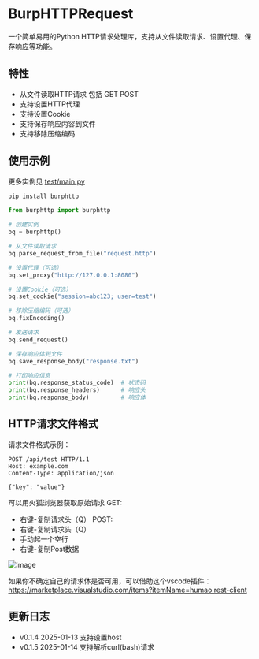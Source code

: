 # BurpHTTPRequest

一个简单易用的Python HTTP请求处理库，支持从文件读取请求、设置代理、保存响应等功能。


## 特性

- 从文件读取HTTP请求 包括 GET POST
- 支持设置HTTP代理
- 支持设置Cookie
- 支持保存响应内容到文件
- 支持移除压缩编码

## 使用示例
更多实例见 [test/main.py](test/main.py)

```bash
pip install burphttp
```


```python
from burphttp import burphttp

# 创建实例
bq = burphttp()

# 从文件读取请求
bq.parse_request_from_file("request.http")

# 设置代理（可选）
bq.set_proxy("http://127.0.0.1:8080")

# 设置Cookie（可选）
bq.set_cookie("session=abc123; user=test")

# 移除压缩编码（可选）
bq.fixEncoding()

# 发送请求
bq.send_request()

# 保存响应体到文件
bq.save_response_body("response.txt")

# 打印响应信息
print(bq.response_status_code)  # 状态码
print(bq.response_headers)      # 响应头
print(bq.response_body)         # 响应体
```

## HTTP请求文件格式

请求文件格式示例：

```http
POST /api/test HTTP/1.1
Host: example.com
Content-Type: application/json

{"key": "value"}
```

可以用火狐浏览器获取原始请求
GET: 
- 右键-复制请求头（Q）
POST:
- 右键-复制请求头（Q）
- 手动起一个空行
- 右键-复制Post数据

![image](https://github.com/user-attachments/assets/088cd298-9886-4756-982a-aa206ba57025)

如果你不确定自己的请求体是否可用，可以借助这个vscode插件： 
https://marketplace.visualstudio.com/items?itemName=humao.rest-client


## 更新日志

- v0.1.4 2025-01-13 支持设置host
- v0.1.5 2025-01-14 支持解析curl(bash)请求
